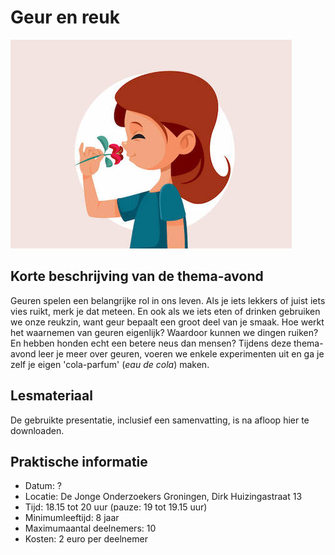# Geur en reuk

![geur](geur.jpg)

## Korte beschrijving van de thema-avond
Geuren spelen een belangrijke rol in ons leven. Als je iets lekkers of juist iets vies ruikt, merk je dat meteen. En ook als we iets eten of drinken gebruiken we onze reukzin, want geur bepaalt een groot deel van je smaak. Hoe werkt het waarnemen van geuren eigenlijk? Waardoor kunnen we dingen ruiken? En hebben honden echt een betere neus dan mensen? Tijdens deze thema-avond leer je meer over geuren, voeren we enkele experimenten uit en ga je zelf je eigen 'cola-parfum' (*eau de cola*) maken.

## Lesmateriaal
De gebruikte presentatie, inclusief een samenvatting, is na afloop hier te downloaden.

## Praktische informatie
- Datum: ?
- Locatie: De Jonge Onderzoekers Groningen, Dirk Huizingastraat 13
- Tijd: 18.15 tot 20 uur (pauze: 19 tot 19.15 uur)
- Minimumleeftijd: 8 jaar
- Maximumaantal deelnemers: 10
- Kosten: 2 euro per deelnemer

